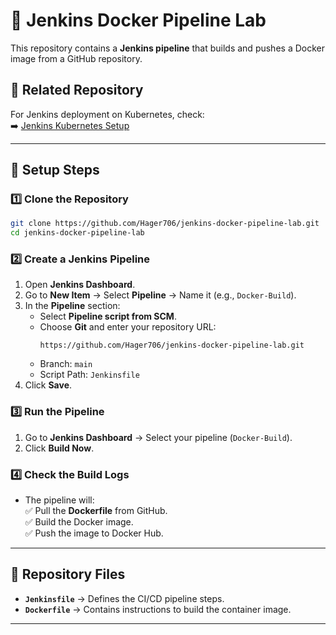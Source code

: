 # 📌 Jenkins Docker Pipeline Lab  

This repository contains a **Jenkins pipeline** that builds and pushes a Docker image from a GitHub repository.  

## 🔗 Related Repository  
For Jenkins deployment on Kubernetes, check:  
➡️ [Jenkins Kubernetes Setup](https://github.com/Hager706/jenkins-k8s-setup)  

---

## 🚀 Setup Steps  

### 1️⃣ Clone the Repository  
```sh
git clone https://github.com/Hager706/jenkins-docker-pipeline-lab.git
cd jenkins-docker-pipeline-lab
```

### 2️⃣ Create a Jenkins Pipeline  
1. Open **Jenkins Dashboard**.  
2. Go to **New Item** → Select **Pipeline** → Name it (e.g., `Docker-Build`).  
3. In the **Pipeline** section:  
   - Select **Pipeline script from SCM**.  
   - Choose **Git** and enter your repository URL:  
     ```
     https://github.com/Hager706/jenkins-docker-pipeline-lab.git
     ```
   - Branch: `main`  
   - Script Path: `Jenkinsfile`  
4. Click **Save**.  

### 3️⃣ Run the Pipeline  
1. Go to **Jenkins Dashboard** → Select your pipeline (`Docker-Build`).  
2. Click **Build Now**.  

### 4️⃣ Check the Build Logs  
- The pipeline will:  
  ✅ Pull the **Dockerfile** from GitHub.  
  ✅ Build the Docker image.  
  ✅ Push the image to Docker Hub.  

---

## 📂 Repository Files  
- **`Jenkinsfile`** → Defines the CI/CD pipeline steps.  
- **`Dockerfile`** → Contains instructions to build the container image.  

---
